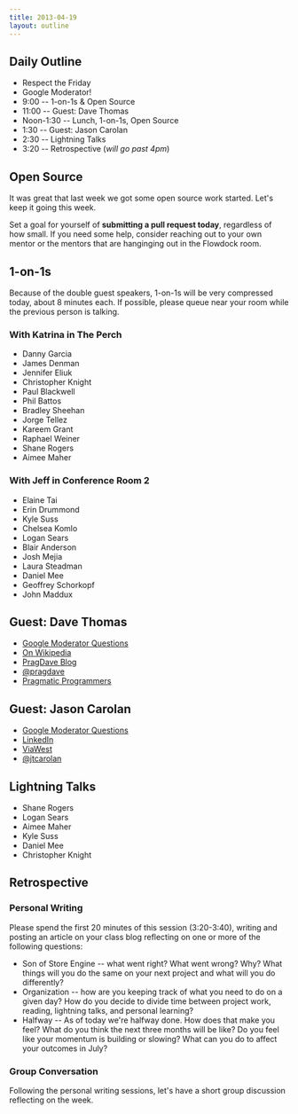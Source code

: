 ```yaml
---
title: 2013-04-19
layout: outline
---
```


## Daily Outline

* Respect the Friday
* Google Moderator!
* 9:00 -- 1-on-1s & Open Source
* 11:00 -- Guest: Dave Thomas
* Noon-1:30 -- Lunch, 1-on-1s, Open Source
* 1:30 -- Guest: Jason Carolan
* 2:30 -- Lightning Talks
* 3:20 -- Retrospective (*will go past 4pm*)

## Open Source

It was great that last week we got some open source work started. Let's keep it going this week.

Set a goal for yourself of **submitting a pull request today**, regardless of how small. If you need some help, consider reaching out to your own mentor or the mentors that are hanginging out in the Flowdock room.

## 1-on-1s

Because of the double guest speakers, 1-on-1s will be very compressed today, about 8 minutes each. If possible, please queue near your room while the previous person is talking.

### With Katrina in The Perch

* Danny Garcia
* James Denman
* Jennifer Eliuk
* Christopher Knight
* Paul Blackwell
* Phil Battos
* Bradley Sheehan
* Jorge Tellez
* Kareem Grant
* Raphael Weiner
* Shane Rogers
* Aimee Maher

### With Jeff in Conference Room 2

* Elaine Tai
* Erin Drummond
* Kyle Suss
* Chelsea Komlo
* Logan Sears
* Blair Anderson
* Josh Mejia
* Laura Steadman
* Daniel Mee
* Geoffrey Schorkopf
* John Maddux

## Guest: Dave Thomas

* [Google Moderator Questions](https://www.google.com/moderator/#15/e=20aa95&t=20aa95.40)
* [On Wikipedia](http://bit.ly/ezqXjX)
* [PragDave Blog](http://pragdave.pragprog.com/)
* [@pragdave](https://twitter.com/pragdave)
* [Pragmatic Programmers](http://pragprog.com)

## Guest: Jason Carolan

* [Google Moderator Questions](https://www.google.com/moderator/#15/e=208f8b&t=208f8b.40)
* [LinkedIn](http://www.linkedin.com/in/jtcarolan)
* [ViaWest](http://www.viawest.com/about-viawest/our-people/management#JasonCarolan)
* [@jtcarolan](https://twitter.com/jtcarolan)

## Lightning Talks

* Shane Rogers
* Logan Sears
* Aimee Maher
* Kyle Suss
* Daniel Mee
* Christopher Knight

## Retrospective

### Personal Writing

Please spend the first 20 minutes of this session (3:20-3:40), writing and posting an article on your class blog reflecting on one or more of the following questions:

* Son of Store Engine -- what went right? What went wrong? Why? What things will you do the same on your next project and what will you do differently?
* Organization -- how are you keeping track of what you need to do on a given day? How do you decide to divide time between project work, reading, lightning talks, and personal learning?
* Halfway -- As of today we're halfway done. How does that make you feel? What do you think the next three months will be like? Do you feel like your momentum is building or slowing? What can you do to affect your outcomes in July?

### Group Conversation

Following the personal writing sessions, let's have a short group discussion reflecting on the week.
